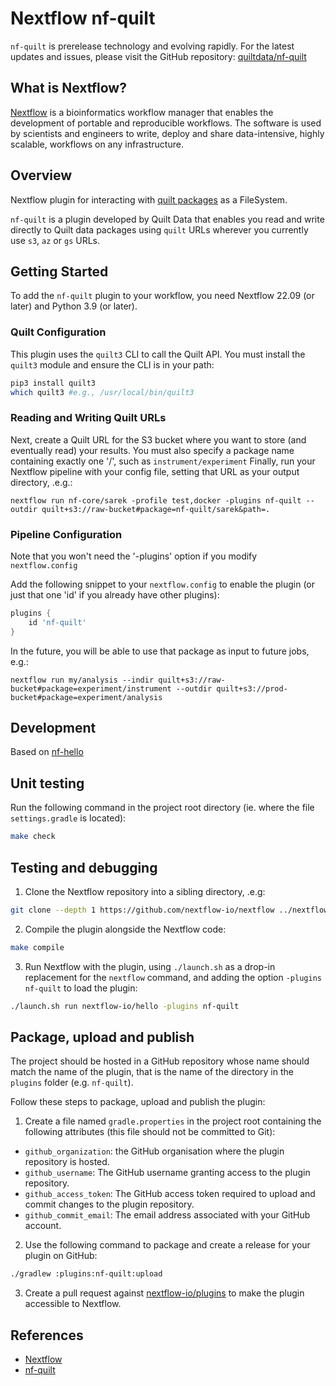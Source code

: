 <!-- markdownlint-disable -->
# Nextflow nf-quilt

`nf-quilt` is prerelease technology and evolving rapidly.
For the latest updates and issues, please visit the GitHub repository:
[quiltdata/nf-quilt](https://github.com/quiltdata/nf-quilt)

## What is Nextflow?

[Nextflow](https://github.com/nextflow-io/nextflow) is a bioinformatics workflow manager that enables the
development of portable and reproducible workflows. The software
is used by scientists and engineers to write, deploy and share
data-intensive, highly scalable, workflows on any infrastructure.

## Overview

Nextflow plugin for interacting with [quilt packages](https://github.com/quiltdata/quilt) as a FileSystem.

`nf-quilt` is a plugin developed by Quilt Data that enables you read and write directly to Quilt data packages using `quilt` URLs wherever you currently use `s3`, `az` or `gs` URLs.

## Getting Started

To add the `nf-quilt` plugin to your workflow, you need Nextflow 22.09 (or later) and Python 3.9 (or later).

### Quilt Configuration

This plugin uses the `quilt3` CLI to call the Quilt API.
You must install the `quilt3` module and ensure the CLI is in your path:

<!--pytest.mark.skip-->
```bash
pip3 install quilt3
which quilt3 #e.g., /usr/local/bin/quilt3
```

### Reading and Writing Quilt URLs

Next, create a Quilt URL for the S3 bucket where you want to store (and eventually read) your results.
You must also specify a package name containing exactly one '/', such as `instrument/experiment`
Finally, run your Nextflow pipeline with your config file, setting that URL as your output directory, .e.g.:

<!--pytest.mark.skip-->
```
nextflow run nf-core/sarek -profile test,docker -plugins nf-quilt --outdir quilt+s3://raw-bucket#package=nf-quilt/sarek&path=.
```

### Pipeline Configuration

Note that you won't need the '-plugins' option if you modify `nextflow.config`

Add the following snippet to your `nextflow.config` to enable the plugin (or just that one 'id' if you already have other plugins):

<!--pytest.mark.skip-->
```groovy
plugins {
    id 'nf-quilt'
}
```

In the future, you will be able to use that package as input to future jobs, e.g.:

<!--pytest.mark.skip-->
```
nextflow run my/analysis --indir quilt+s3://raw-bucket#package=experiment/instrument --outdir quilt+s3://prod-bucket#package=experiment/analysis
```

## Development

Based on [nf-hello](https://github.com/nextflow-io/nf-hello)

## Unit testing

Run the following command in the project root directory (ie. where the file `settings.gradle` is located):

<!--pytest.mark.skip-->
```bash
make check
```

## Testing and debugging

1. Clone the Nextflow repository into a sibling directory, .e.g:

<!--pytest.mark.skip-->
```bash
git clone --depth 1 https://github.com/nextflow-io/nextflow ../nextflow
```

2. Compile the plugin alongside the Nextflow code:
<!--pytest.mark.skip-->
```bash
make compile
```

3. Run Nextflow with the plugin, using `./launch.sh` as a drop-in replacement for the `nextflow` command, and adding the option `-plugins nf-quilt` to load the plugin:

<!--pytest.mark.skip-->
```bash
./launch.sh run nextflow-io/hello -plugins nf-quilt
```

## Package, upload and publish

The project should be hosted in a GitHub repository whose name should match the name of the plugin, that is the name of the directory in the `plugins` folder (e.g. `nf-quilt`).

Follow these steps to package, upload and publish the plugin:

1. Create a file named `gradle.properties` in the project root containing the following attributes (this file should not be committed to Git):

* `github_organization`: the GitHub organisation where the plugin repository is hosted.
* `github_username`: The GitHub username granting access to the plugin repository.
* `github_access_token`: The GitHub access token required to upload and commit changes to the plugin repository.
* `github_commit_email`: The email address associated with your GitHub account.

2. Use the following command to package and create a release for your plugin on GitHub:

<!--pytest.mark.skip-->
```bash
./gradlew :plugins:nf-quilt:upload
```

3. Create a pull request against [nextflow-io/plugins](https://github.com/nextflow-io/plugins/blob/main/plugins.json) to make the plugin accessible to Nextflow.

## References

* [Nextflow](https://nextflow.io)
* [nf-quilt](https://github.com/quiltdata/nf-quilt)
